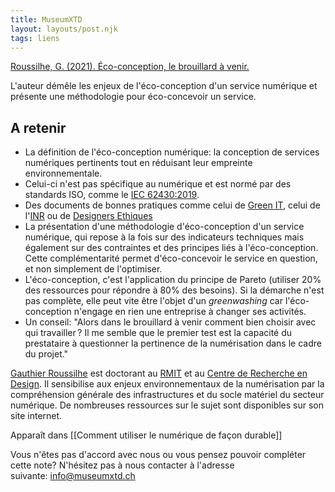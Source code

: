 ```yaml
---
title: MuseumXTD
layout: layouts/post.njk
tags: liens
---
```

[Roussilhe, G. (2021). Éco-conception, le brouillard à venir.](https://gauthierroussilhe.com/articles/eco-conception-le-brouillard-a-venir)

L'auteur démêle les enjeux de l'éco-conception d'un service numérique et présente une méthodologie pour éco-concevoir un service. 

## A retenir
- La définition de l'éco-conception numérique: la conception de services numériques pertinents tout en réduisant leur empreinte environnementale. 
- Celui-ci n'est pas spécifique au numérique et est normé par des standards ISO, comme le [IEC 62430:2019](https://www.iso.org/fr/standard/79064.html). 
- Des documents de bonnes pratiques comme celui de [Green IT](https://collectif.greenit.fr/ecoconception-web/115-bonnes-pratiques-eco-conception_web.html), celui de l'[INR](https://institutnr.org/guide-bonnes-pratiques-nr) ou de [Designers Ethiques](https://eco-conception.designersethiques.org/guide/fr/)
- La présentation d'une méthodologie d'éco-conception d'un service numérique, qui repose à la fois sur des indicateurs techniques mais également sur des contraintes et des principes liés à l'éco-conception. Cette complémentarité permet d'éco-concevoir le service en question, et non simplement de l'optimiser.
- L'éco-conception, c'est l'application du principe de Pareto (utiliser 20% des ressources pour répondre à 80% des besoins). Si la démarche n'est pas complète, elle peut vite être l'objet d'un *greenwashing* car l'éco-conception n'engage en rien une entreprise à changer ses activités. 
- Un conseil: "Alors dans le brouillard à venir comment bien choisir avec qui travailler ? Il me semble que le premier test est la capacité du prestataire à questionner la pertinence de la numérisation dans le cadre du projet."

[Gauthier Roussilhe](https://gauthierroussilhe.com/) est doctorant au [RMIT](https://www.rmit.edu.au/) et au [Centre de Recherche en Design](https://crd.ens-paris-saclay.ensci.com/). Il sensibilise aux enjeux environnementaux de la numérisation par la compréhension générale des infrastructures et du socle matériel du secteur numérique. De nombreuses ressources sur le sujet sont disponibles sur son site internet.   

Apparaît dans [[Comment utiliser le numérique de façon durable]]

Vous n'êtes pas d'accord avec nous ou vous pensez pouvoir compléter cette note? N'hésitez pas à nous contacter à l'adresse suivante: [info@museumxtd.ch](mailto:info@museumxtd.ch)